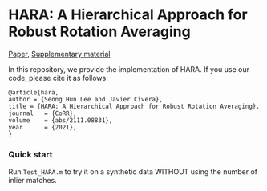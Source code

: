 # HARA: A Hierarchical Approach for Robust Rotation Averaging

[Paper](https://arxiv.org/abs/2011.11724), [Supplementary material](https://github.com/seonghun-lee/seonghun-lee.github.io/blob/master/pdf/SupplementaryMaterial_HARA_A_Hierarchical_Approach_for_Robust_Rotation_Averaging.pdf)

In this repository, we provide the implementation of HARA. If you use our code, please cite it as follows:

````
@article{hara,
author = {Seong Hun Lee and Javier Civera},
title = {HARA: A Hierarchical Approach for Robust Rotation Averaging},
journal   = {CoRR},
volume    = {abs/2111.08831},
year      = {2021},
}
````

### Quick start
Run `Test_HARA.m` to try it on a synthetic data WITHOUT using the number of inlier matches.
